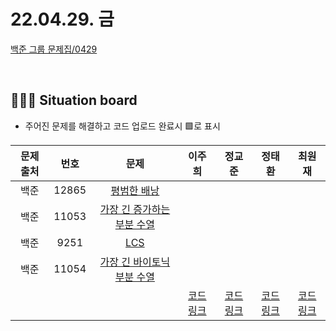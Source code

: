 # 22.04.29. 금

[백준 그룹 문제집/0429](https://www.acmicpc.net/group/workbook/view/13701/44752)

</br>

## 🧑🏽‍💻 Situation board
- 주어진 문제를 해결하고 코드 업로드 완료시 🟩로 표시

| 문제 출처   | 번호       | 문제      | 이주희  | 정교준  | 정태환  | 최원재  |
| :--------: | :--------: | :--------: | :--------: | :-------: | :-------: |  :-------: |
|백준|12865|[평범한 배낭](https://www.acmicpc.net/problem/12865) |   |    |    |   |
|백준|11053|[가장 긴 증가하는 부분 수열](https://www.acmicpc.net/problem/11053)   |    |     |    |   |
|백준|9251|[LCS](https://www.acmicpc.net/problem/9251)   |    |    |    |   |
|백준|11054|[가장 긴 바이토닉 부분 수열](https://www.acmicpc.net/problem/11054)   |    |    |    |   |
||||  [코드링크](이주희/README.md) | [코드링크](정교준/README.md) | [코드링크](정태환/README.md) | [코드링크](최원재/README.md)  |
